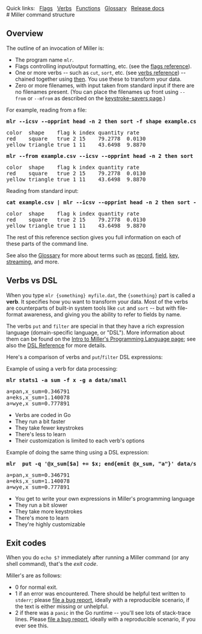 <!---  PLEASE DO NOT EDIT DIRECTLY. EDIT THE .md.in FILE PLEASE. --->
<div>
<span class="quicklinks">
Quick links:
&nbsp;
<a class="quicklink" href="../reference-main-flag-list/index.html">Flags</a>
&nbsp;
<a class="quicklink" href="../reference-verbs/index.html">Verbs</a>
&nbsp;
<a class="quicklink" href="../reference-dsl-builtin-functions/index.html">Functions</a>
&nbsp;
<a class="quicklink" href="../glossary/index.html">Glossary</a>
&nbsp;
<a class="quicklink" href="../release-docs/index.html">Release docs</a>
</span>
</div>
# Miller command structure

## Overview

The outline of an invocation of Miller is:

* The program name `mlr`.
* Flags controlling input/output formatting, etc. (see the [flags reference](reference-main-flag-list.md)).
* One or more verbs -- such as `cut`, `sort`, etc. (see [verbs reference](reference-verbs.md)) -- chained together using [then](reference-main-then-chaining.md). You use these to transform your data.
* Zero or more filenames, with input taken from standard input if there are no filenames present. (You can place the filenames up front using `--from` or `--mfrom` as described on the [keystroke-savers page](keystroke-savers.md#file-names-up-front-including-from).)

For example, reading from a file:

<pre class="pre-highlight-in-pair">
<b>mlr --icsv --opprint head -n 2 then sort -f shape example.csv</b>
</pre>
<pre class="pre-non-highlight-in-pair">
color  shape    flag k index quantity rate
red    square   true 2 15    79.2778  0.0130
yellow triangle true 1 11    43.6498  9.8870
</pre>

<pre class="pre-highlight-in-pair">
<b>mlr --from example.csv --icsv --opprint head -n 2 then sort -f shape</b>
</pre>
<pre class="pre-non-highlight-in-pair">
color  shape    flag k index quantity rate
red    square   true 2 15    79.2778  0.0130
yellow triangle true 1 11    43.6498  9.8870
</pre>

Reading from standard input:

<pre class="pre-highlight-in-pair">
<b>cat example.csv | mlr --icsv --opprint head -n 2 then sort -f shape</b>
</pre>
<pre class="pre-non-highlight-in-pair">
color  shape    flag k index quantity rate
red    square   true 2 15    79.2778  0.0130
yellow triangle true 1 11    43.6498  9.8870
</pre>

The rest of this reference section gives you full information on each of these parts of the command line.

See also the [Glossary](glossary.md) for more about terms such as
[record](glossary.md#record), [field](glossary.md#field),
[key](glossary.md#value), [streaming](glossary.md#streaming), and more.

## Verbs vs DSL

When you type `mlr {something} myfile.dat`, the `{something}` part is called a **verb**. It specifies how you want to transform your data. Most of the verbs are counterparts of built-in system tools like `cut` and `sort` -- but with file-format awareness, and giving you the ability to refer to fields by name.

The verbs `put` and `filter` are special in that they have a rich expression language (domain-specific language, or "DSL"). More information about them can be found on the [Intro to Miller's Programming Language page](miller-programming-language.md); see also the [DSL Reference](reference-dsl.md) for more details.

Here's a comparison of verbs and `put`/`filter` DSL expressions:

Example of using a verb for data processing:

<pre class="pre-highlight-in-pair">
<b>mlr stats1 -a sum -f x -g a data/small</b>
</pre>
<pre class="pre-non-highlight-in-pair">
a=pan,x_sum=0.346791
a=eks,x_sum=1.140078
a=wye,x_sum=0.777891
</pre>

* Verbs are coded in Go
* They run a bit faster
* They take fewer keystrokes
* There's less to learn
* Their customization is limited to each verb's options

Example of doing the same thing using a DSL expression:

<pre class="pre-highlight-in-pair">
<b>mlr  put -q '@x_sum[$a] += $x; end{emit @x_sum, "a"}' data/small</b>
</pre>
<pre class="pre-non-highlight-in-pair">
a=pan,x_sum=0.346791
a=eks,x_sum=1.140078
a=wye,x_sum=0.777891
</pre>

* You get to write your own expressions in Miller's programming language
* They run a bit slower
* They take more keystrokes
* There's more to learn
* They're highly customizable

## Exit codes

When you do `echo $?` immediately after running a Miller command (or any shell command), that's the _exit code_.

Miller's are as follows:

* 0 for normal exit.
* 1 if an error was encountered. There should be helpful text written to `stderr`; please [file a bug report](https://github.com/johnkerl/miller/issues/new), ideally with a reproducible scenario, if the text is either missing or unhelpful.
* 2 if there was a `panic` in the Go runtime -- you'll see lots of stack-trace lines. Please [file a bug report](https://github.com/johnkerl/miller/issues/new), ideally with a reproducible scenario, if you ever see this.
